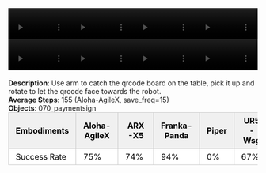 <!DOCTYPE html>
<html lang="en">
<body>
    <div style="display: flex;">
        <video src="./task_video_clean/rotate_qrcode/aloha-agilex_head.mp4" controls loop muted autoplay style="width: 25%;"></video>
        <video src="./task_video_clean/rotate_qrcode/franka-panda_head.mp4" controls loop muted autoplay style="width: 25%;"></video>
        <video src="./task_video_clean/rotate_qrcode/ARX-X5_head.mp4" controls loop muted autoplay style="width: 25%;"></video>
        <video src="./task_video_clean/rotate_qrcode/ur5-wsg_head.mp4" controls loop muted autoplay style="width: 25%;"></video>
    </div>
    <div style="display: flex;">
        <video src="./task_video_clean/rotate_qrcode/aloha-agilex_world.mp4" controls loop muted autoplay style="width: 25%;"></video>
        <video src="./task_video_clean/rotate_qrcode/franka-panda_world.mp4" controls loop muted autoplay style="width: 25%;"></video>
        <video src="./task_video_clean/rotate_qrcode/ARX-X5_world.mp4" controls loop muted autoplay style="width: 25%;"></video>
        <video src="./task_video_clean/rotate_qrcode/ur5-wsg_world.mp4" controls loop muted autoplay style="width: 25%;"></video>
    </div>
    <br><b>Description</b>: Use arm to catch the qrcode board on the table, pick it up and rotate to let the qrcode face towards the robot.<br>
    <b>Average Steps</b>: 155 (Aloha-AgileX, save_freq=15)<br>
    <b>Objects</b>: 070_paymentsign<br>
    <table style="margin:0 auto;border-collapse:collapse;width:auto;min-width:180px;background-color:white;">
        <thead>
            <tr style="background:#f0f0f0;">
                <th style="border:1px solid #ccc;padding:6px 14px;color:black;">Embodiments</th>
                <th style="border:1px solid #ccc;padding:6px 14px;color:black;">Aloha-AgileX</th>
                <th style="border:1px solid #ccc;padding:6px 14px;color:black;">ARX-X5</th>
                <th style="border:1px solid #ccc;padding:6px 14px;color:black;">Franka-Panda</th>
                <th style="border:1px solid #ccc;padding:6px 14px;color:black;">Piper</th>
                <th style="border:1px solid #ccc;padding:6px 14px;color:black;">UR5-Wsg</th>
            </tr>
        </thead>
        <tbody>
            <tr style="background:white;">
                <td style="border:1px solid #ccc;padding:6px 14px;color:black;">Success Rate</td>
                <td style="border:1px solid #ccc;padding:6px 14px;color:black;">75%</td>
                <td style="border:1px solid #ccc;padding:6px 14px;color:black;">74%</td>
                <td style="border:1px solid #ccc;padding:6px 14px;color:black;">94%</td>
                <td style="border:1px solid #ccc;padding:6px 14px;color:black;">0%</td>
                <td style="border:1px solid #ccc;padding:6px 14px;color:black;">67%</td>
            </tr>
        </tbody>
    </table>
</body>
</html>
